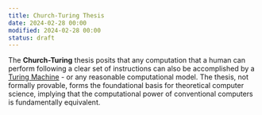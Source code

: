 ```yaml
---
title: Church-Turing Thesis
date: 2024-02-28 00:00
modified: 2024-02-28 00:00
status: draft
---
```


The **Church-Turing** thesis posits that any computation that a human can perform following a clear set of instructions can also be accomplished by a [Turing Machine](turing-machine.md) - or any reasonable computational model. The thesis, not formally provable, forms the foundational basis for theoretical computer science, implying that the computational power of conventional computers is fundamentally equivalent.